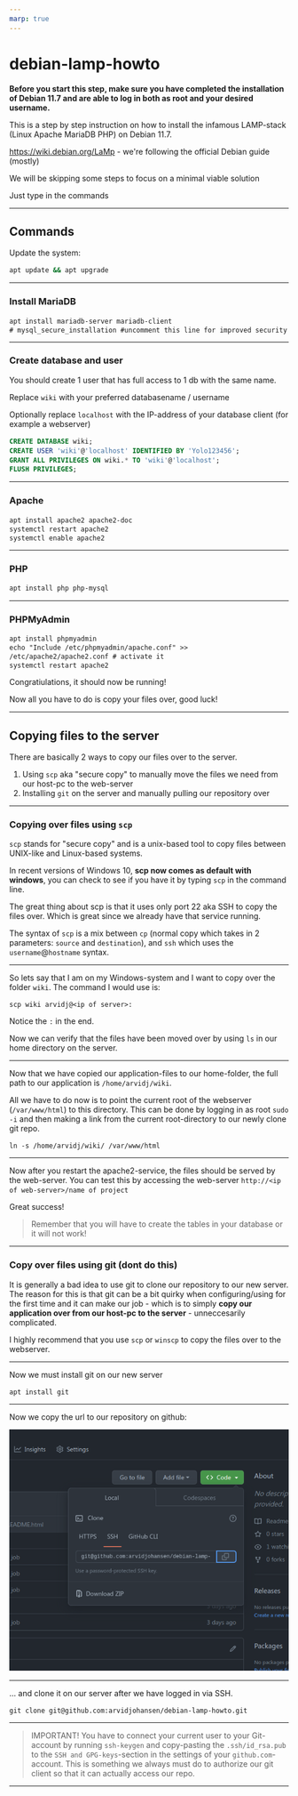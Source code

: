 ```yaml
---
marp: true
---
```


# debian-lamp-howto

**Before you start this step, make sure you have completed the installation of Debian 11.7 and are able to log in both as root and your desired username.**

This is a step by step instruction on how to install the infamous LAMP-stack (Linux Apache MariaDB PHP) on Debian 11.7.

https://wiki.debian.org/LaMp - we're following the official Debian guide (mostly)

We will be skipping some steps to focus on a minimal viable solution

Just type in the commands

---

## Commands

Update the system:

```bash
apt update && apt upgrade
```

---

### Install MariaDB

```console
apt install mariadb-server mariadb-client
# mysql_secure_installation #uncomment this line for improved security
```

---

### Create database and user

You should create 1 user that has full access to 1 db with the same name. 

Replace `wiki` with your preferred databasename / username

Optionally replace `localhost` with the IP-address of your database client (for example a webserver)

```sql
CREATE DATABASE wiki;
CREATE USER 'wiki'@'localhost' IDENTIFIED BY 'Yolo123456';
GRANT ALL PRIVILEGES ON wiki.* TO 'wiki'@'localhost';
FLUSH PRIVILEGES;
```

---

### Apache

```console
apt install apache2 apache2-doc
systemctl restart apache2
systemctl enable apache2
```

---

### PHP

```bash
apt install php php-mysql
```

---

 ### PHPMyAdmin

```bashgit@github.com:arvidjohansen/debian-lamp-howto.git
apt install phpmyadmin
echo "Include /etc/phpmyadmin/apache.conf" >> /etc/apache2/apache2.conf # activate it
systemctl restart apache2
```

Congratiulations, it should now be running!

Now all you have to do is copy your files over, good luck!

---

## Copying files to the server

There are basically 2 ways to copy our files over to the server.

1. Using `scp` aka "secure copy" to manually move the files we need from our host-pc to the web-server
1. Installing `git` on the server and manually pulling our repository over

---

### Copying over files using `scp`

`scp` stands for "secure copy" and is a unix-based tool to copy files between UNIX-like and Linux-based systems.

In recent versions of Windows 10, **scp now comes as default with windows**, you can check to see if you have it by typing `scp` in the command line.

The great thing about scp is that it uses only port 22 aka SSH to copy the files over. Which is great since we already have that service running.

The syntax of `scp` is a mix between `cp` (normal copy which takes in 2 parameters: `source` and `destination`), and `ssh` which uses the `username`@`hostname` syntax.

---

So lets say that I am on my Windows-system and I want to copy over the folder `wiki`. The command I would use is:

```console
scp wiki arvidj@<ip of server>:
```

Notice the `:` in the end.

Now we can verify that the files have been moved over by using `ls` in our home directory on the server.

---

Now that we have copied our application-files to our home-folder, the full path to our application is `/home/arvidj/wiki`. 

All we have to do now is to point the current root of the webserver (`/var/www/html`) to this directory. This can be done by logging in as root `sudo -i` and then making a link from the current root-directory to our newly clone git repo.

```
ln -s /home/arvidj/wiki/ /var/www/html
```

---

Now after you restart the apache2-service, the files should be served by the web-server. You can test this by accessing the web-server `http://<ip of web-server>/name of project`

Great success!

>Remember that you will have to create the tables in your database or it will not work!

---

### Copy over files using git (dont do this)

It is generally a bad idea to use git to clone our repository to our new server. The reason for this is that git can be a bit quirky when configuring/using for the first time and it can make our job - which is to simply **copy our application over from our host-pc to the server** - unneccesarily complicated. 

I highly recommend that you use `scp` or `winscp` to copy the files over to the webserver.

---

Now we must install git on our new server

```
apt install git
```

---

Now we copy the url to our repository on github:

![git-url-copy.png](git-url-copy.png)

---

... and clone it on our server after we have logged in via SSH.

```
git clone git@github.com:arvidjohansen/debian-lamp-howto.git
```

---

>IMPORTANT! You have to connect your current user to your Git-account by running `ssh-keygen` and copy-pasting the `.ssh/id_rsa.pub` to the `SSH and GPG-keys`-section in the settings of your `github.com`-account. This is something we always must do to authorize our git client so that it can actually access our repo. 

---


